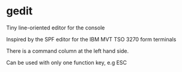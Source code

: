 gedit
=========


Tiny line-oriented editor for the console

Inspired by the SPF editor for the IBM MVT TSO 3270 form terminals

There is a command column at the left hand side.

Can be used with only one function key, e.g ESC
